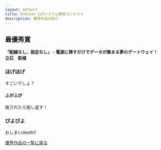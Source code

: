 ```yaml
---
layout: default
title: EnOcean IoTシステム開発コンテスト
description: 優秀作品の紹介
---
```


## 最優秀賞

**「配線なし、設定なし」 - 電源に挿すだけでデータが集まる夢のゲートウェイ！**  
**立石　彰様**

<!-- この行以降を自由に編集してください！ -->

### ほげほげ

すごいでしょ？

#### ふがふが

施されたら施し返す！

### ぴよぴよ

おしまいdeath!!


<!-- 以下の行は残してください！ -->
[優秀作品の一覧に戻る](index)
